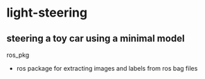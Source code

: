 # light-steering

## steering a toy car using a minimal model

ros_pkg
- ros package for extracting images and labels from ros bag files
